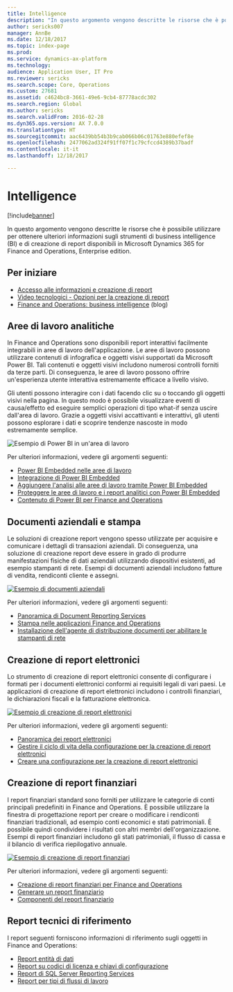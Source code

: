 ```yaml
---
title: Intelligence
description: "In questo argomento vengono descritte le risorse che è possibile utilizzare per ottenere ulteriori informazioni sugli strumenti di business intelligence e di creazione di report disponibili in Microsoft Dynamics 365 for Finance and Operations, Enterprise edition."
author: sericks007
manager: AnnBe
ms.date: 12/18/2017
ms.topic: index-page
ms.prod: 
ms.service: dynamics-ax-platform
ms.technology: 
audience: Application User, IT Pro
ms.reviewer: sericks
ms.search.scope: Core, Operations
ms.custom: 27681
ms.assetid: c4624bc8-3661-49e6-9cb4-87778acdc302
ms.search.region: Global
ms.author: sericks
ms.search.validFrom: 2016-02-28
ms.dyn365.ops.version: AX 7.0.0
ms.translationtype: HT
ms.sourcegitcommit: aac6439bb54b3b9cab066b06c01763e880efef8e
ms.openlocfilehash: 2477062ad324f91ff07f1c79cfccd4389b37badf
ms.contentlocale: it-it
ms.lasthandoff: 12/18/2017

---
```


# <a name="intelligence"></a>Intelligence

[!include[banner](../includes/banner.md)]

In questo argomento vengono descritte le risorse che è possibile utilizzare per ottenere ulteriori informazioni sugli strumenti di business intelligence (BI) e di creazione di report disponibili in Microsoft Dynamics 365 for Finance and Operations, Enterprise edition.

## <a name="get-started"></a>Per iniziare
- [Accesso alle informazioni e creazione di report](information-access-reporting.md)
- [Video tecnologici - Opzioni per la creazione di report](https://www.youtube.com/watch?v=NzZONjKs5xA)
- [Finance and Operations: business intelligence](https://blogs.msdn.microsoft.com/dynamicsaxbi/) (blog)

## <a name="analytical-workspaces"></a>Aree di lavoro analitiche
In Finance and Operations sono disponibili report interattivi facilmente integrabili in aree di lavoro dell'applicazione. Le aree di lavoro possono utilizzare contenuti di infografica e oggetti visivi supportati da Microsoft Power BI. Tali contenuti e oggetti visivi includono numerosi controlli forniti da terze parti. Di conseguenza, le aree di lavoro possono offrire un'esperienza utente interattiva estremamente efficace a livello visivo.

Gli utenti possono interagire con i dati facendo clic su o toccando gli oggetti visivi nella pagina. In questo modo è possibile visualizzare eventi di causa/effetto ed eseguire semplici operazioni di tipo what-if senza uscire dall'area di lavoro. Grazie a oggetti visivi accattivanti e interattivi, gli utenti possono esplorare i dati e scoprire tendenze nascoste in modo estremamente semplice.

![Esempio di Power BI in un'area di lavoro](./media/Power-BI-in-D365-Workspace.png)

 Per ulteriori informazioni, vedere gli argomenti seguenti:

 - [Power BI Embedded nelle aree di lavoro](embed-power-bi-workspaces.md)
 - [Integrazione di Power BI Embedded](power-bi-embedded-integration.md)
 - [Aggiungere l'analisi alle aree di lavoro tramite Power BI Embedded](add-analytics-tab-workspaces.md)
 - [Proteggere le aree di lavoro e i report analitici con Power BI Embedded](secure-analytical-workspaces.md)
 - [Contenuto di Power BI per Finance and Operations](power-bi-home-page.md)

## <a name="business-documents-and-printing"></a>Documenti aziendali e stampa
Le soluzioni di creazione report vengono spesso utilizzate per acquisire e comunicare i dettagli di transazioni aziendali. Di conseguenza, una soluzione di creazione report deve essere in grado di produrre manifestazioni fisiche di dati aziendali utilizzando dispositivi esistenti, ad esempio stampanti di rete. Esempi di documenti aziendali includono fatture di vendita, rendiconti cliente e assegni.

[![Esempio di documenti aziendali](./media/image-of-business-documents-1024x632.png)](./media/image-of-business-documents.png)

Per ulteriori informazioni, vedere gli argomenti seguenti:

- [Panoramica di Document Reporting Services](document-reporting-services.md)
- [Stampa nelle applicazioni Finance and Operations](print-documents.md)
- [Installazione dell'agente di distribuzione documenti per abilitare le stampanti di rete](install-document-routing-agent.md)

## <a name="electronic-reporting"></a>Creazione di report elettronici
Lo strumento di creazione di report elettronici consente di configurare i formati per i documenti elettronici conformi ai requisiti legali di vari paesi. Le applicazioni di creazione di report elettronici includono i controlli finanziari, le dichiarazioni fiscali e la fatturazione elettronica.

[![Esempio di creazione di report elettronici](./media/electronic-reporting-example.png)](./media/electronic-reporting-example.png)

Per ulteriori informazioni, vedere gli argomenti seguenti:

- [Panoramica dei report elettronici](general-electronic-reporting.md)
- [Gestire il ciclo di vita della configurazione per la creazione di report elettronici](general-electronic-reporting-manage-configuration-lifecycle.md)
- [Creare una configurazione per la creazione di report elettronici ](electronic-reporting-configuration.md)

## <a name="financial-reporting"></a>Creazione di report finanziari
I report finanziari standard sono forniti per utilizzare le categorie di conti principali predefiniti in Finance and Operations. È possibile utilizzare la finestra di progettazione report per creare o modificare i rendiconti finanziari tradizionali, ad esempio conti economici e stati patrimoniali. È possibile quindi condividere i risultati con altri membri dell'organizzazione. Esempi di report finanziari includono gli stati patrimoniali, il flusso di cassa e il bilancio di verifica riepilogativo annuale.

[![Esempio di creazione di report finanziari](./media/financial-reporting-example.png)](./media/financial-reporting-example.png)

Per ulteriori informazioni, vedere gli argomenti seguenti:

- [Creazione di report finanziari per Finance and Operations](financial-reporting-intro.md)
- [Generare un report finanziario](generate-financial-report.md)
- [Componenti del report finanziario](financial-report-components.md)

## <a name="technical-reference-reports"></a>Report tecnici di riferimento
I report seguenti forniscono informazioni di riferimento sugli oggetti in Finance and Operations:

- [Report entità di dati](../data-entities/data-entities-report.md)
- [Report su codici di licenza e chiavi di configurazione](../sysadmin/license-codes-configuration-keys-report.md)
- [Report di SQL Server Reporting Services](SSRS-report.md)
- [Report per tipi di flussi di lavoro](../../fin-and-ops/organization-administration/workflow-types-report.md)

